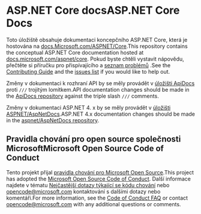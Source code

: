 # <a name="aspnet-core-docs"></a><span data-ttu-id="efd3e-101">ASP.NET Core docs</span><span class="sxs-lookup"><span data-stu-id="efd3e-101">ASP.NET Core Docs</span></span>

<span data-ttu-id="efd3e-102">Toto úložiště obsahuje dokumentaci koncepčního ASP.NET Core, která je hostována na [docs.Microsoft.com/ASPNET/Core](https://docs.microsoft.com/aspnet/core).</span><span class="sxs-lookup"><span data-stu-id="efd3e-102">This repository contains the conceptual ASP.NET Core documentation hosted at [docs.microsoft.com/aspnet/core](https://docs.microsoft.com/aspnet/core).</span></span> <span data-ttu-id="efd3e-103">Pokud byste [](CONTRIBUTING.md) chtěli vystavit nápovědu, přečtěte si příručku pro přispívajícího a [seznam problémů](https://github.com/aspnet/Docs/issues) .</span><span class="sxs-lookup"><span data-stu-id="efd3e-103">See the [Contributing Guide](CONTRIBUTING.md) and the [issues list](https://github.com/aspnet/Docs/issues) if you would like to help out.</span></span>

<span data-ttu-id="efd3e-104">Změny v dokumentaci k rozhraní API by se měly provádět v [úložišti ApiDocs](https://github.com/aspnet/ApiDocs) proti `///` trojitým lomítkem.</span><span class="sxs-lookup"><span data-stu-id="efd3e-104">API documentation changes should be made in the [ApiDocs repository](https://github.com/aspnet/ApiDocs) against the triple slash `///` comments.</span></span>

<span data-ttu-id="efd3e-105">Změny v dokumentaci ASP.NET 4. x by se měly provádět v [úložišti ASPNET/AspNetDocs](https://github.com/aspnet/AspNetDocs).</span><span class="sxs-lookup"><span data-stu-id="efd3e-105">ASP.NET 4.x documentation changes should be made in the [aspnet/AspNetDocs repository](https://github.com/aspnet/AspNetDocs).</span></span>

## <a name="microsoft-open-source-code-of-conduct"></a><span data-ttu-id="efd3e-106">Pravidla chování pro open source společnosti Microsoft</span><span class="sxs-lookup"><span data-stu-id="efd3e-106">Microsoft Open Source Code of Conduct</span></span>

<span data-ttu-id="efd3e-107">Tento projekt přijal [pravidla chování pro Microsoft Open Source](https://opensource.microsoft.com/codeofconduct/).</span><span class="sxs-lookup"><span data-stu-id="efd3e-107">This project has adopted the [Microsoft Open Source Code of Conduct](https://opensource.microsoft.com/codeofconduct/).</span></span>
<span data-ttu-id="efd3e-108">Další informace najdete v tématu [Nejčastější dotazy týkající se kódu chování](https://opensource.microsoft.com/codeofconduct/faq/) nebo [opencode@microsoft.com](mailto:opencode@microsoft.com) kontaktování s dalšími dotazy nebo komentáři.</span><span class="sxs-lookup"><span data-stu-id="efd3e-108">For more information, see the [Code of Conduct FAQ](https://opensource.microsoft.com/codeofconduct/faq/) or contact [opencode@microsoft.com](mailto:opencode@microsoft.com) with any additional questions or comments.</span></span>
